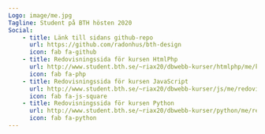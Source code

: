 ```yaml
---
Logo: image/me.jpg
Tagline: Student på BTH hösten 2020
Social:
    - title: Länk till sidans github-repo
      url: https://github.com/radonhus/bth-design
      icon: fab fa-github
    - title: Redovisningssida för kursen HtmlPhp
      url: http://www.student.bth.se/~riax20/dbwebb-kurser/htmlphp/me/kmom06/me6/report.php
      icon: fab fa-php
    - title: Redovisningssida för kursen JavaScript
      url: http://www.student.bth.se/~riax20/dbwebb-kurser/js/me/redovisa/redovisning.php
      icon: fab fa-js-square
    - title: Redovisningssida för kursen Python
      url: http://www.student.bth.se/~riax20/dbwebb-kurser/python/me/redovisa/redovisning.html
      icon: fab fa-python
---
```

